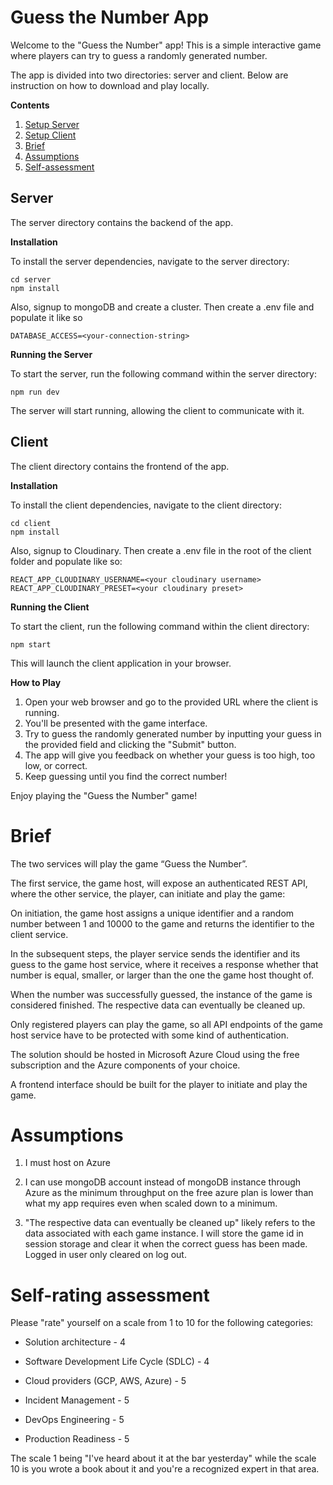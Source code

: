 <h1>Guess the Number App</h1>

Welcome to the "Guess the Number" app! This is a simple interactive game where players can try to guess a randomly generated number.

The app is divided into two directories: server and client. Below are instruction on how to download and play locally.

**Contents**

<ol>
    <li><a href="/#server">Setup Server</a></li>
    <li><a href="/#client">Setup Client</a></li>
    <li><a href="/#brief">Brief</a></li>
    <li><a href="/#assumptions">Assumptions</a></li>
    <li><a href="/#assessment">Self-assessment</a></li>
</ol>


<h2 id="server">Server</h2>

The server directory contains the backend of the app.

**Installation**

To install the server dependencies, navigate to the server directory:

```
cd server
npm install
```

Also, signup to mongoDB and create a cluster.
Then create a .env file and populate it like so

```
DATABASE_ACCESS=<your-connection-string>
```

**Running the Server**

To start the server, run the following command within the server directory:

```
npm run dev
```

The server will start running, allowing the client to communicate with it.

<h2 id="client">Client</h2>

The client directory contains the frontend of the app.

**Installation**

To install the client dependencies, navigate to the client directory:

```
cd client
npm install
```

Also, signup to Cloudinary. 
Then create a .env file in the root of the client folder and populate like so:

```
REACT_APP_CLOUDINARY_USERNAME=<your cloudinary username>
REACT_APP_CLOUDINARY_PRESET=<your cloudinary preset>
```

**Running the Client**

To start the client, run the following command within the client directory:

```
npm start
```

This will launch the client application in your browser.

**How to Play**

1. Open your web browser and go to the provided URL where the client is running.
2. You'll be presented with the game interface.
3. Try to guess the randomly generated number by inputting your guess in the provided field and clicking the "Submit" button.
4. The app will give you feedback on whether your guess is too high, too low, or correct.
5. Keep guessing until you find the correct number!

Enjoy playing the "Guess the Number" game!

<h1 id="brief">Brief</h1>

The two services will play the game “Guess the Number”.  

The first service, the game host, will expose an authenticated REST API, where the other service, the player, can initiate and play the game:  
  
On initiation, the game host assigns a unique identifier and a random number between 1 and 10000 to the game and returns the identifier to the client service.  

In the subsequent steps, the player service sends the identifier and its guess to the game host service, where it receives a response whether that number is equal, smaller, or larger than the one the game host thought of.  
    
When the number was successfully guessed, the instance of the game is considered finished. The respective data can eventually be cleaned up.  

Only registered players can play the game, so all API endpoints of the game host service have to be protected with some kind of authentication.  

The solution should be hosted in Microsoft Azure Cloud using the free subscription and the Azure components of your choice. 

A frontend interface should be built for the player to initiate and play the game.

<h1 id="assumptions">Assumptions</h1>

1. I must host on Azure

2. I can use mongoDB account instead of mongoDB instance through Azure as the minimum throughput on the free azure plan is lower than what my app requires even when scaled down to a minimum.

3. "The respective data can eventually be cleaned up" likely refers to the data associated with each game instance. I will store the game id in session storage and clear it when the correct guess has been made. Logged in user only cleared on log out.

<h1 id="assessment">Self-rating assessment</h1>

Please "rate" yourself on a scale from 1 to 10 for the following categories: 
  
- Solution architecture - 4
   
- Software Development Life Cycle (SDLC) - 4
   
- Cloud providers (GCP, AWS, Azure) - 5
   
- Incident Management - 5
   
- DevOps Engineering - 5
   
- Production Readiness - 5

The scale 1 being "I've heard about it at the bar yesterday" while the scale 10 is you wrote a book about it and you're a recognized expert in that area. 